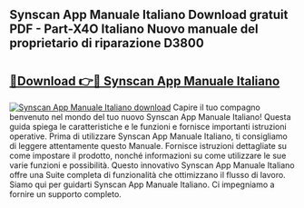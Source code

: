 ## Synscan App Manuale Italiano Download gratuit PDF - Part-X4O Italiano Nuovo manuale del proprietario di riparazione D3800

# <h2><a href="http://dfgylk.blite.top/?on=Synscan+App+Manuale+Italiano">🔗Download 👉🔴 Synscan App Manuale Italiano</a></h2>

[![Synscan App Manuale Italiano download](https://i.imgur.com/lujVjoI.png)](http://dfgylk.blite.top/?on=Synscan+App+Manuale+Italiano)
Capire il tuo compagno benvenuto nel mondo del tuo nuovo Synscan App Manuale Italiano! Questa guida spiega le caratteristiche e le funzioni e fornisce importanti istruzioni operative. Prima di utilizzare Synscan App Manuale Italiano, ti consigliamo di leggere attentamente questo Manuale. Fornisce istruzioni dettagliate su come impostare il prodotto, nonché informazioni su come utilizzare le sue varie funzioni e possibilità. Questo innovativo Synscan App Manuale Italiano offre una Suite completa di funzionalità che ottimizzano il flusso di lavoro. Siamo qui per guidarti Synscan App Manuale Italiano. Ci impegniamo a fornire un supporto completo.
